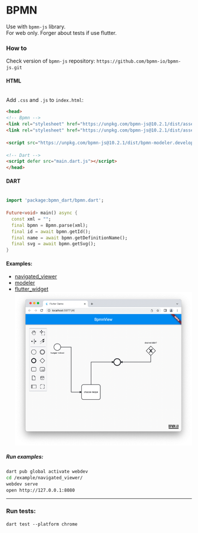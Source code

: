# BPMN
Use with `bpmn-js` library.
<br> For web only. Forger about tests if use flutter.

### How to

Check version of `bpmn-js` repository: `https://github.com/bpmn-io/bpmn-js.git`

#### HTML
<br>Add `.css` and `.js` to `index.html`:

```html
<head>
<!-- Bpmn -->
<link rel="stylesheet" href="https://unpkg.com/bpmn-js@10.2.1/dist/assets/diagram-js.css">
<link rel="stylesheet" href="https://unpkg.com/bpmn-js@10.2.1/dist/assets/bpmn-font/css/bpmn.css">

<script src="https://unpkg.com/bpmn-js@10.2.1/dist/bpmn-modeler.development.js"></script>

<!-- Dart -->
<script defer src="main.dart.js"></script>
</head>

```

#### DART
```dart

import 'package:bpmn_dart/bpmn.dart';

Future<void> main() async {
  const xml = "";
  final bpmn = Bpmn.parse(xml);
  final id = await bpmn.getId();
  final name = await bpmn.getDefinitionName();
  final svg = await bpmn.getSvg();
}

```

#### Examples:
 - [navigated_viewer](/example/navigated_viewer/)
 - [modeler](/example/modeler/)
 - [flutter_widget](/example/flutter_widget/) <br>![flutter_widget_screenshot](/example/flutter_widget.png "Flutter widget example preview")

##### Run examples:
```bash
dart pub global activate webdev
cd /example/navigated_viewer/
webdev serve
open http://127.0.0.1:8080
```

---

### Run tests:
`dart test --platform chrome`